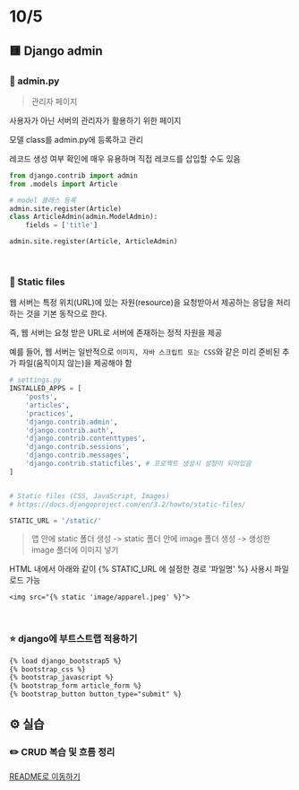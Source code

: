 # 10/5

## 🟨 Django admin

### 🧩 admin.py

>  관리자 페이지

사용자가 아닌 서버의 관리자가 활용하기 위한 페이지

모델 class를 admin.py에 등록하고 관리

레코드 생성 여부 확인에 매우 유용하며 직접 레코드를 삽입할 수도 있음

```python
from django.contrib import admin
from .models import Article

# model 클래스 등록
admin.site.register(Article)
class ArticleAdmin(admin.ModelAdmin):
    fields = ['title']

admin.site.register(Article, ArticleAdmin)
```

<br>

### 🧩 Static files

웹 서버는 특정 위치(URL)에 있는 자원(resource)을 요청받아서 제공하는 응답을 처리하는 것을 기본 동작으로 한다.

즉, 웹 서버는 요청 받은 URL로 서버에 존재하는 정적 자원을 제공

예를 들어, 웹 서버는 일반적으로 `이미지, 자바 스크립트 또는 CSS`와 같은 미리 준비된 추가 파일(움직이지 않는)을 제공해야 함

```python
# settings.py
INSTALLED_APPS = [
    'posts',
    'articles',
    'practices',
    'django.contrib.admin',
    'django.contrib.auth',
    'django.contrib.contenttypes',
    'django.contrib.sessions',
    'django.contrib.messages',
    'django.contrib.staticfiles', # 프로젝트 생성시 설정이 되어있음
]


# Static files (CSS, JavaScript, Images)
# https://docs.djangoproject.com/en/3.2/howto/static-files/

STATIC_URL = '/static/'
```

>  앱 안에 static 폴더 생성 -> static 폴더 안에 image 폴더 생성 -> 생성한 image 폴더에 이미지 넣기

HTML 내에서 아래와 같이 {% STATIC_URL 에 설정한 경로 '파일명' %} 사용시 파일 로드 가능

```
<img src="{% static 'image/apparel.jpeg' %}">
```

<br>

### ⭐ django에 부트스트랩 적용하기

```html
{% load django_bootstrap5 %}
{% bootstrap_css %}
{% bootstrap_javascript %}
{% bootstrap_form article_form %}
{% bootstrap_button button_type="submit" %}
```

## ⚙️ 실습

### ✏️ CRUD 복습 및 흐름 정리

[README로 이동하기](./Practice/221005/README.md)
